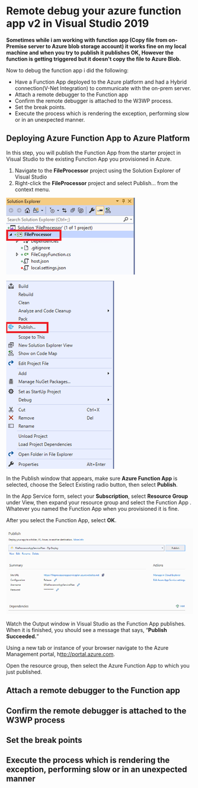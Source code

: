 # Remote debug your azure function app v2 in Visual Studio 2019

**Sometimes while i am working with function app \(Copy file from on-Premise server to Azure blob storage account\) it works fine on my local machine and when you try to publish it publishes OK, However the function is getting triggered but it doesn't copy the file to  Azure Blob.**

Now to debug the function app i did the following:

* Have a Function App deployed to the Azure platform and had a Hybrid connection\(V-Net Integration\) to communicate with the on-prem server.
* Attach a remote debugger to the Function app
* Confirm the remote debugger is attached to the W3WP process.
* Set the break points.
* Execute the process which is rendering the exception, performing slow or in an unexpected manner.

## Deploying Azure Function App to Azure Platform

In this step, you will publish the Function App from the starter project in Visual Studio to the existing Function App you provisioned in Azure.

1. Navigate to the **FileProcessor** project using the Solution Explorer of Visual Studio
2. Right-click the **FileProcessor** project and select Publish… from the context menu.

![](../.gitbook/assets/image%20%2820%29.png)

![](../.gitbook/assets/image%20%281%29.png)

In the Publish window that appears, make sure **Azure Function App** is selected, choose the Select Existing radio button, then select **Publish**.

In the App Service form, select your **Subscription**, select **Resource Group** under View, then expand your resource group and select the Function App  . Whatever you named the Function App when you provisioned it is fine.

After you select the Function App, select **OK**.

![](../.gitbook/assets/image%20%2831%29.png)

Watch the Output window in Visual Studio as the Function App publishes. When it is finished, you should see a message that says, “**Publish Succeeded.**”

Using a new tab or instance of your browser navigate to the Azure Management portal, h[ttp://portal.azure.com](http://portal.azure.com).

Open the  resource group, then select the Azure Function App to which you just published.

## Attach a remote debugger to the Function app

## Confirm the remote debugger is attached to the W3WP process

## Set the break points

## Execute the process which is rendering the exception, performing slow or in an unexpected manner







